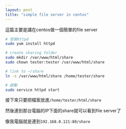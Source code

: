 ```yaml
---
layout: post
title: "simple file server in centos"
---
```


這篇主要是講在centos做一個簡單的file server

``` bash
# 安裝httpd
sudo yum install httpd

# create sharing folder
sudo mkdir /var/www/html/share
sudo chown tester:tester /var/www/html/share

# link to ~/share
ln -s /var/www/html/share /home/tester/share

# 啟動
sudo service httpd start  
```

接下來只要把檔案放進`/home/tester/html/share`

然後連到那台電腦的IP下面的share就可以看到file server了

像我電腦就是連到`192.168.0.121:80/share`

